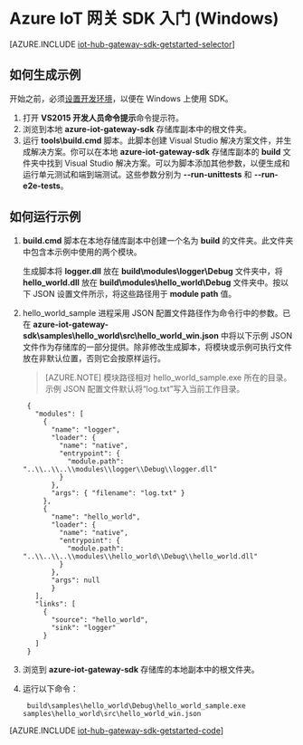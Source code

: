 <properties
	pageTitle="Azure IoT 网关 SDK 入门 (Windows) | Azure"
	description="了解如何在 Windows 计算机上生成网关，并了解 Azure IoT 网关 SDK（如模块）和 JSON 配置文件中的重要概念。"
	services="iot-hub"
	documentationCenter=""
	author="chipalost"
	manager="timlt"
	editor=""/>  


<tags
     ms.service="iot-hub"
     ms.devlang="cpp"
     ms.topic="article"
     ms.tgt_pltfrm="na"
     ms.workload="na"
     ms.date="11/16/2016"
     wacn.date="03/10/2017"
     ms.author="andbuc"/>  



# Azure IoT 网关 SDK 入门 \(Windows\)

[AZURE.INCLUDE [iot-hub-gateway-sdk-getstarted-selector](../../includes/iot-hub-gateway-sdk-getstarted-selector.md)]

## 如何生成示例
开始之前，必须[设置开发环境][lnk-setupdevbox]，以便在 Windows 上使用 SDK。

1. 打开 **VS2015 开发人员命令提示**命令提示符。
2. 浏览到本地 **azure-iot-gateway-sdk** 存储库副本中的根文件夹。
3. 运行 **tools\\build.cmd** 脚本。此脚本创建 Visual Studio 解决方案文件，并生成解决方案。你可以在本地 **azure-iot-gateway-sdk** 存储库副本的 **build** 文件夹中找到 Visual Studio 解决方案。可以为脚本添加其他参数，以便生成和运行单元测试和端到端测试。这些参数分别为 **--run-unittests** 和 **--run-e2e-tests**。

## 如何运行示例
1. **build.cmd** 脚本在本地存储库副本中创建一个名为 **build** 的文件夹。此文件夹中包含本示例中使用的两个模块。
   
    生成脚本将 **logger.dll** 放在 **build\\modules\\logger\\Debug** 文件夹中，将 **hello\_world.dll** 放在 **build\\modules\\hello\_world\\Debug** 文件夹中。按以下 JSON 设置文件所示，将这些路径用于 **module path** 值。
    
2. hello\_world\_sample 进程采用 JSON 配置文件路径作为命令行中的参数。已在 **azure-iot-gateway-sdk\\samples\\hello\_world\\src\\hello\_world\_win.json** 中将以下示例 JSON 文件作为存储库的一部分提供。除非修改生成脚本，将模块或示例可执行文件放在非默认位置，否则它会按原样运行。

    > [AZURE.NOTE]
    > 模块路径相对 hello\_world\_sample.exe 所在的目录。示例 JSON 配置文件默认将“log.txt”写入当前工作目录。
   

        {
          "modules": [
            {
              "name": "logger",
              "loader": {
                "name": "native",
                "entrypoint": {
                  "module.path": "..\\..\\..\\modules\\logger\\Debug\\logger.dll"
                }
              },
              "args": { "filename": "log.txt" }
            },
            {
              "name": "hello_world",
              "loader": {
                "name": "native",
                "entrypoint": {
                  "module.path": "..\\..\\..\\modules\\hello_world\\Debug\\hello_world.dll"
                }
              },
              "args": null
              }
          ],
          "links": [
            {
              "source": "hello_world",
              "sink": "logger"
            }
          ]
        }

3. 浏览到 **azure-iot-gateway-sdk** 存储库的本地副本中的根文件夹。

4. 运行以下命令：

        build\samples\hello_world\Debug\hello_world_sample.exe samples\hello_world\src\hello_world_win.json


[AZURE.INCLUDE [iot-hub-gateway-sdk-getstarted-code](../../includes/iot-hub-gateway-sdk-getstarted-code.md)]

<!-- Links -->

[lnk-setupdevbox]: https://github.com/Azure/azure-iot-gateway-sdk/blob/master/doc/devbox_setup.md

<!---HONumber=Mooncake_0306_2017-->
<!--Update_Description:update wording-->